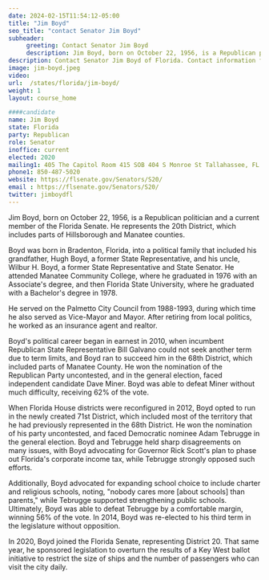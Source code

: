 ```yaml
---
date: 2024-02-15T11:54:12-05:00
title: "Jim Boyd"
seo_title: "contact Senator Jim Boyd"
subheader:
     greeting: Contact Senator Jim Boyd
     description: Jim Boyd, born on October 22, 1956, is a Republican politician and a current member of the Florida Senate. He represents the 20th District, which includes parts of Hillsborough and Manatee counties.
description: Contact Senator Jim Boyd of Florida. Contact information for Jim Boyd includes email address, phone number, and mailing address.
image: jim-boyd.jpeg
video:
url:  /states/florida/jim-boyd/
weight: 1
layout: course_home

####candidate
name: Jim Boyd
state: Florida
party: Republican
role: Senator
inoffice: current
elected: 2020
mailing1: 405 The Capitol Room 415 SOB 404 S Monroe St Tallahassee, FL 32399-1100
phone1: 850-487-5020
website: https://flsenate.gov/Senators/S20/
email : https://flsenate.gov/Senators/S20/
twitter: jimboydfl
---
```


Jim Boyd, born on October 22, 1956, is a Republican politician and a current member of the Florida Senate. He represents the 20th District, which includes parts of Hillsborough and Manatee counties.

Boyd was born in Bradenton, Florida, into a political family that included his grandfather, Hugh Boyd, a former State Representative, and his uncle, Wilbur H. Boyd, a former State Representative and State Senator. He attended Manatee Community College, where he graduated in 1976 with an Associate's degree, and then Florida State University, where he graduated with a Bachelor's degree in 1978.

He served on the Palmetto City Council from 1988-1993, during which time he also served as Vice-Mayor and Mayor. After retiring from local politics, he worked as an insurance agent and realtor.

Boyd's political career began in earnest in 2010, when incumbent Republican State Representative Bill Galvano could not seek another term due to term limits, and Boyd ran to succeed him in the 68th District, which included parts of Manatee County. He won the nomination of the Republican Party uncontested, and in the general election, faced independent candidate Dave Miner. Boyd was able to defeat Miner without much difficulty, receiving 62% of the vote.

When Florida House districts were reconfigured in 2012, Boyd opted to run in the newly created 71st District, which included most of the territory that he had previously represented in the 68th District. He won the nomination of his party uncontested, and faced Democratic nominee Adam Tebrugge in the general election. Boyd and Tebrugge held sharp disagreements on many issues, with Boyd advocating for Governor Rick Scott's plan to phase out Florida's corporate income tax, while Tebrugge strongly opposed such efforts.

Additionally, Boyd advocated for expanding school choice to include charter and religious schools, noting, "nobody cares more [about schools] than parents," while Tebrugge supported strengthening public schools. Ultimately, Boyd was able to defeat Tebrugge by a comfortable margin, winning 56% of the vote. In 2014, Boyd was re-elected to his third term in the legislature without opposition.

In 2020, Boyd joined the Florida Senate, representing District 20. That same year, he sponsored legislation to overturn the results of a Key West ballot initiative to restrict the size of ships and the number of passengers who can visit the city daily.
